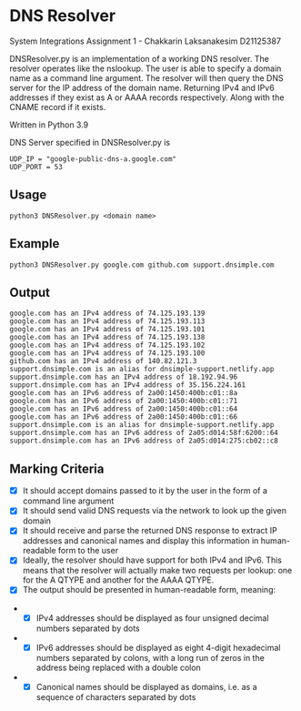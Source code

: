 # DNS Resolver

System Integrations Assignment 1 - Chakkarin Laksanakesim D21125387

DNSResolver.py is an implementation of a working DNS resolver. The resolver operates like
the nslookup. The user is able to specify a domain name as a command line argument.
The resolver will then query the DNS server for the IP address of the domain name.
Returning IPv4 and IPv6 addresses if they exist as A or AAAA records respectively.
Along with the CNAME record if it exists.

Written in Python 3.9

DNS Server specified in DNSResolver.py is
```
UDP_IP = "google-public-dns-a.google.com"
UDP_PORT = 53
```

## Usage
```
python3 DNSResolver.py <domain name>
```

## Example
```
python3 DNSResolver.py google.com github.com support.dnsimple.com
```

## Output
```
google.com has an IPv4 address of 74.125.193.139
google.com has an IPv4 address of 74.125.193.113
google.com has an IPv4 address of 74.125.193.101
google.com has an IPv4 address of 74.125.193.138
google.com has an IPv4 address of 74.125.193.102
google.com has an IPv4 address of 74.125.193.100
github.com has an IPv4 address of 140.82.121.3
support.dnsimple.com is an alias for dnsimple-support.netlify.app
support.dnsimple.com has an IPv4 address of 18.192.94.96
support.dnsimple.com has an IPv4 address of 35.156.224.161
google.com has an IPv6 address of 2a00:1450:400b:c01::8a
google.com has an IPv6 address of 2a00:1450:400b:c01::71
google.com has an IPv6 address of 2a00:1450:400b:c01::64
google.com has an IPv6 address of 2a00:1450:400b:c01::66
support.dnsimple.com is an alias for dnsimple-support.netlify.app
support.dnsimple.com has an IPv6 address of 2a05:d014:58f:6200::64
support.dnsimple.com has an IPv6 address of 2a05:d014:275:cb02::c8
```

## Marking Criteria

- [x] It should accept domains passed to it by the user in the form of a command line argument
- [x] It should send valid DNS requests via the network to look up the given domain
- [x] It should receive and parse the returned DNS response to extract IP addresses and canonical
names and display this information in human-readable form to the user
- [x] Ideally, the resolver should have support for both IPv4 and IPv6. This means that the
resolver will actually make two requests per lookup: one for the A QTYPE and another for
the AAAA QTYPE.
- [x] The output should be presented in human-readable form, meaning:
- - [x] IPv4 addresses should be displayed as four unsigned decimal numbers separated by dots
- - [x] IPv6 addresses should be displayed as eight 4-digit hexadecimal numbers separated by
colons, with a long run of zeros in the address being replaced with a double colon
- - [x] Canonical names should be displayed as domains, i.e. as a sequence of characters
separated by dots

